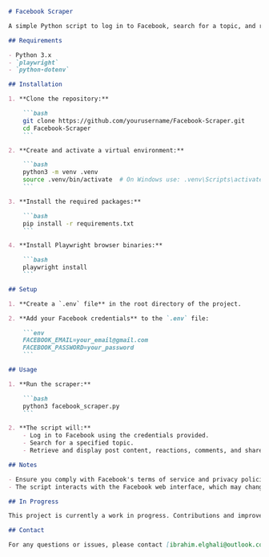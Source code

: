 ```markdown
# Facebook Scraper

A simple Python script to log in to Facebook, search for a topic, and retrieve post content and reactions using Playwright.

## Requirements

- Python 3.x
- `playwright`
- `python-dotenv`

## Installation

1. **Clone the repository:**

    ```bash
    git clone https://github.com/yourusername/Facebook-Scraper.git
    cd Facebook-Scraper
    ```

2. **Create and activate a virtual environment:**

    ```bash
    python3 -m venv .venv
    source .venv/bin/activate  # On Windows use: .venv\Scripts\activate
    ```

3. **Install the required packages:**

    ```bash
    pip install -r requirements.txt
    ```

4. **Install Playwright browser binaries:**

    ```bash
    playwright install
    ```

## Setup

1. **Create a `.env` file** in the root directory of the project.

2. **Add your Facebook credentials** to the `.env` file:

    ```env
    FACEBOOK_EMAIL=your_email@gmail.com
    FACEBOOK_PASSWORD=your_password
    ```

## Usage

1. **Run the scraper:**

    ```bash
    python3 facebook_scraper.py
    ```

2. **The script will:**
    - Log in to Facebook using the credentials provided.
    - Search for a specified topic.
    - Retrieve and display post content, reactions, comments, and shares.

## Notes

- Ensure you comply with Facebook's terms of service and privacy policies.
- The script interacts with the Facebook web interface, which may change over time and affect the script's functionality.

## In Progress

This project is currently a work in progress. Contributions and improvements are welcome! Feel free to submit issues or pull requests.

## Contact

For any questions or issues, please contact [ibrahim.elghali@outlook.com](mailto:ibrahim.elghali@outlook.com).